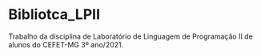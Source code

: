 # Bibliotca_LPII

Trabalho da disciplina de Laboratório de Linguagem de Programação II de alunos do CEFET-MG 3º ano/2021.
